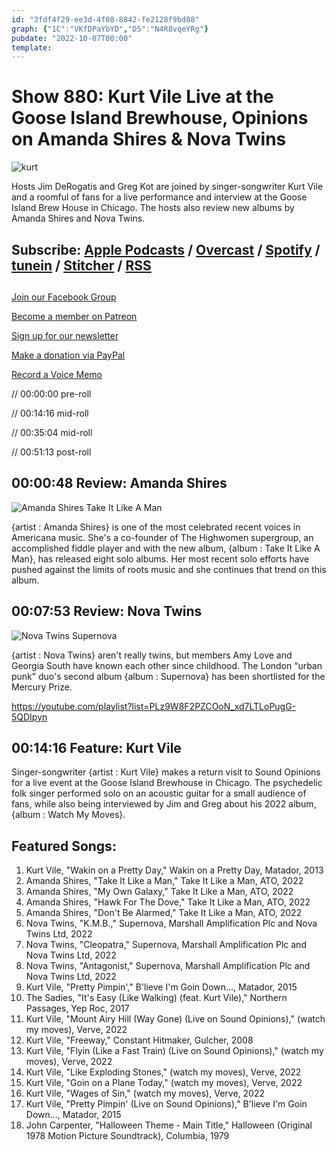 ```yaml
---
id: "3fdf4f29-ee3d-4f08-8842-fe2128f9bd88"
graph: {"1C":"VKfDPaYbYD","D5":"N4R8vqeYRg"}
pubdate: "2022-10-07T00:00"
template: 
---
```






# Show 880: Kurt Vile Live at the Goose Island Brewhouse, Opinions on Amanda Shires & Nova Twins

![kurt](https://static.soundopinions.org/images/2022/kurt-vile-credit-adam-wallacavage-1.jpeg)

Hosts Jim DeRogatis and Greg Kot are joined by singer-songwriter Kurt Vile and a roomful of fans for a live performance and interview at the Goose Island Brew House in Chicago. The hosts also review new albums by Amanda Shires and Nova Twins.



## Subscribe: [Apple Podcasts](https://itunes.apple.com/us/podcast/sound-opinions/id94793843) / [Overcast](https://overcast.fm/itunes94793843/sound-opinions) / [Spotify](https://open.spotify.com/show/1kNR8YL7TBrQuRxDdS4wtU) / [tunein](https://tunein.com/podcasts/Music-Podcasts/Sound-Opinions-p60273/) / [Stitcher](http://www.stitcher.com/podcast/sound-opinions) / [RSS](https://feeds.simplecast.com/Nn6fjnB0)



## 

[Join our Facebook Group](https://bit.ly/3sivr9T)

[Become a member on Patreon](https://bit.ly/3slWZvc)

[Sign up for our newsletter](https://bit.ly/3eEvRnG)

[Make a donation via PayPal](https://bit.ly/3dmt9lU)

[Record a Voice Memo](https://bit.ly/2RyD5Ah)

// 00:00:00 pre-roll

// 00:14:16 mid-roll

// 00:35:04 mid-roll

// 00:51:13 post-roll



## 00:00:48 Review: Amanda Shires

![Amanda Shires Take It Like A Man](https://static.soundopinions.org/assets/880/1C12.jpg)

{artist : Amanda Shires} is one of the most celebrated recent voices in Americana music. She's a co-founder of The Highwomen supergroup, an accomplished fiddle player and with the new album, {album : Take It Like A Man}, has released eight solo albums. Her most recent solo efforts have pushed against the limits of roots music and she continues that trend on this album.



## 00:07:53 Review: Nova Twins

![Nova Twins Supernova](https://static.soundopinions.org/assets/880/D512.jpg)

{artist : Nova Twins} aren't really twins, but members Amy Love and Georgia South have known each other since childhood. The London “urban punk” duo's second album {album : Supernova} has been shortlisted for the Mercury Prize.

https://youtube.com/playlist?list=PLz9W8F2PZCOoN_xd7LTLoPugG-5QDIpyn



## 00:14:16 Feature: Kurt Vile

Singer-songwriter {artist : Kurt Vile} makes a return visit to Sound Opinions for a live event at the Goose Island Brewhouse in Chicago. The psychedelic folk singer performed solo on an acoustic guitar for a small audience of fans, while also being interviewed by Jim and Greg about his 2022 album, {album : Watch My Moves}.



## Featured Songs:

1. Kurt Vile, "Wakin on a Pretty Day," Wakin on a Pretty Day, Matador, 2013
2. Amanda Shires, "Take It Like a Man," Take It Like a Man, ATO, 2022
3. Amanda Shires, "My Own Galaxy," Take It Like a Man, ATO, 2022
4. Amanda Shires, "Hawk For The Dove," Take It Like a Man, ATO, 2022
5. Amanda Shires, "Don't Be Alarmed," Take It Like a Man, ATO, 2022
6. Nova Twins, "K.M.B.," Supernova, Marshall Amplification Plc and Nova Twins Ltd, 2022
7. Nova Twins, "Cleopatra," Supernova, Marshall Amplification Plc and Nova Twins Ltd, 2022
8. Nova Twins, "Antagonist," Supernova, Marshall Amplification Plc and Nova Twins Ltd, 2022
9. Kurt Vile, "Pretty Pimpin'," B'lieve I'm Goin Down..., Matador, 2015
10. The Sadies, "It's Easy (Like Walking) (feat. Kurt Vile)," Northern Passages, Yep Roc, 2017
11. Kurt Vile, "Mount Airy Hill (Way Gone) (Live on Sound Opinions)," (watch my moves), Verve, 2022
12. Kurt Vile, "Freeway," Constant Hitmaker, Gulcher, 2008
13. Kurt Vile, "Flyin (Like a Fast Train) (Live on Sound Opinions)," (watch my moves), Verve, 2022
14. Kurt Vile, "Like Exploding Stones," (watch my moves), Verve, 2022
15. Kurt Vile, "Goin on a Plane Today," (watch my moves), Verve, 2022
16. Kurt Vile, "Wages of Sin," (watch my moves), Verve, 2022
17. Kurt Vile, "Pretty Pimpin' (Live on Sound Opinions)," B'lieve I'm Goin Down..., Matador, 2015
18. John Carpenter, "Halloween Theme - Main Title," Halloween (Original 1978 Motion Picture Soundtrack), Columbia, 1979